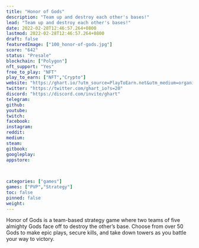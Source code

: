 ```yaml
---
title: "Honor of Gods"
description: "Team up and destroy each other's bases!"
lead: "Team up and destroy each other's bases!"
date: 2022-02-28T12:46:57.264+0800
lastmod: 2022-02-28T12:46:57.264+0800
draft: false
featuredImage: ["100_honor-of-gods.jpg"]
score: "642"
status: "Presale"
blockchain: ["Polygon"]
nft_support: "Yes"
free_to_play: "NFT"
play_to_earn: ["NFT","Crypto"]
website: "https://ghart.io/?utm_source=PlayToEarn.net&utm_medium=organic&utm_campaign=gamepage"
twitter: "https://twitter.com/ghart_io?s=20"
discord: "https://discord.com/invite/ghart"
telegram: 
github: 
youtube: 
twitch: 
facebook: 
instagram: 
reddit: 
medium: 
steam: 
gitbook: 
googleplay: 
appstore: 

  
    
categories: ["games"]
games: ["PVP","Strategy"]
toc: false
pinned: false
weight: 
---
```

Honor of Gods is a team-based strategy game where two teams of five almighty Gods face off to destroy the other’s base. Choose from over 50 Gods to make epic plays, secure kills, and take down towers as you battle your way to victory.